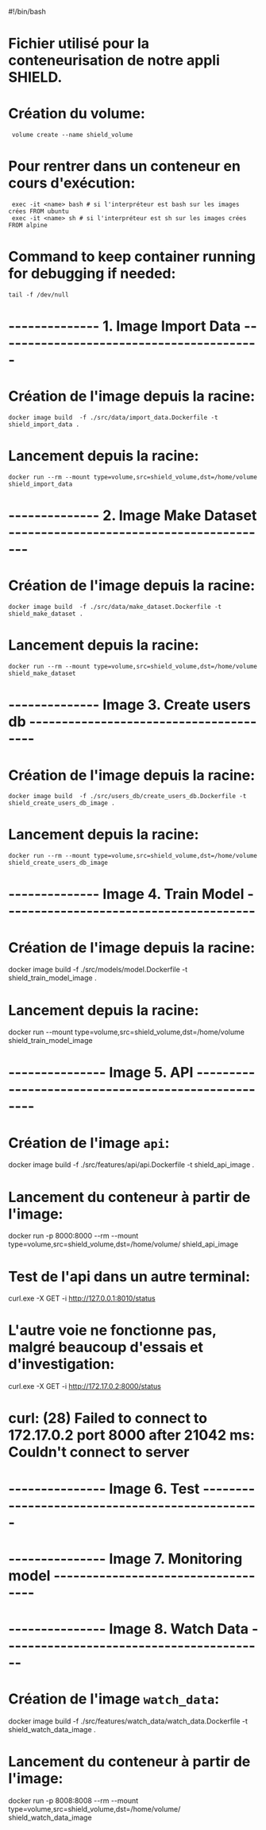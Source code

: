 #!/bin/bash

# Fichier utilisé pour la conteneurisation de notre appli SHIELD.

# Création du volume:
     volume create --name shield_volume

# Pour rentrer dans un conteneur en cours d'exécution:
     exec -it <name> bash # si l'interpréteur est bash sur les images crées FROM ubuntu
     exec -it <name> sh # si l'interpréteur est sh sur les images crées FROM alpine
# Command to keep container running for debugging if needed:
    tail -f /dev/null

# -------------- 1. Image Import Data -----------------------------------------

# Création de l'image depuis la racine:
    docker image build  -f ./src/data/import_data.Dockerfile -t shield_import_data .

# Lancement depuis la racine: 
    docker run --rm --mount type=volume,src=shield_volume,dst=/home/volume shield_import_data

# -------------- 2. Image Make Dataset -----------------------------------------

# Création de l'image depuis la racine:
    docker image build  -f ./src/data/make_dataset.Dockerfile -t shield_make_dataset .

# Lancement depuis la racine: 
    docker run --rm --mount type=volume,src=shield_volume,dst=/home/volume shield_make_dataset


# -------------- Image 3. Create users db ---------------------------------------

# Création de l'image depuis la racine:
    docker image build  -f ./src/users_db/create_users_db.Dockerfile -t shield_create_users_db_image .

# Lancement depuis la racine: 

    docker run --rm --mount type=volume,src=shield_volume,dst=/home/volume shield_create_users_db_image


# -------------- Image 4. Train Model ---------------------------------------

# Création de l'image depuis la racine:
docker image build  -f ./src/models/model.Dockerfile -t shield_train_model_image .

# Lancement depuis la racine: 

docker run --mount type=volume,src=shield_volume,dst=/home/volume shield_train_model_image

# --------------- Image 5. API ---------------------------------------------------
# Création de l'image `api`: 
docker image build  -f ./src/features/api/api.Dockerfile -t shield_api_image .

# Lancement du conteneur à partir de l'image:
docker run -p 8000:8000 --rm --mount type=volume,src=shield_volume,dst=/home/volume/ shield_api_image

# Test de l'api dans un autre terminal:
curl.exe -X GET -i http://127.0.0.1:8010/status

# L'autre voie ne fonctionne pas, malgré beaucoup d'essais et d'investigation:
curl.exe -X GET -i http://172.17.0.2:8000/status
# curl: (28) Failed to connect to 172.17.0.2 port 8000 after 21042 ms: Couldn't connect to server

# --------------- Image 6. Test -----------------------------------------------

# --------------- Image 7. Monitoring model -----------------------------------

# --------------- Image 8. Watch Data -----------------------------------------
# Création de l'image `watch_data`: 
docker image build  -f ./src/features/watch_data/watch_data.Dockerfile -t shield_watch_data_image .

# Lancement du conteneur à partir de l'image:
docker run -p 8008:8008 --rm --mount type=volume,src=shield_volume,dst=/home/volume/ shield_watch_data_image